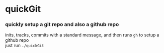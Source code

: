 # quickGit
### quickly setup a git repo and also a github repo
inits, tracks, commits with a standard message, and then runs `gh` to setup a github repo\
just run `./quickGit`

